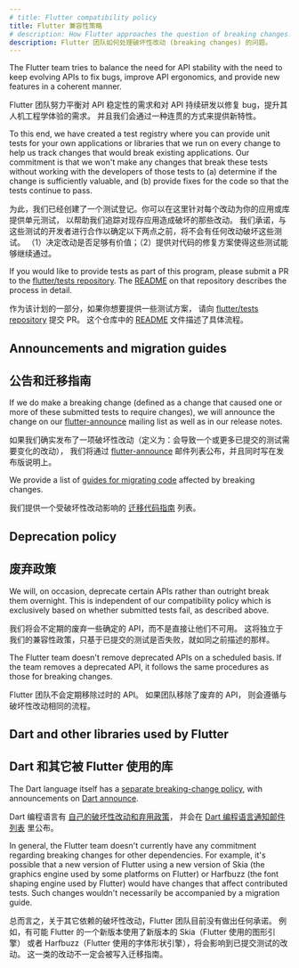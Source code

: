 ```yaml
---
# title: Flutter compatibility policy
title: Flutter 兼容性策略
# description: How Flutter approaches the question of breaking changes.
description: Flutter 团队如何处理破坏性改动 (breaking changes) 的问题。
---
```


The Flutter team tries to balance the need for API stability with the
need to keep evolving APIs to fix bugs, improve API ergonomics,
and provide new features in a coherent manner.

Flutter 团队努力平衡对 API 稳定性的需求和对 API 持续研发以修复 bug，提升其人机工程学体验的需求。
并且我们会通过一种连贯的方式来提供新特性。

To this end, we have created a test registry where you can provide
unit tests for your own applications or libraries that we run
on every change to help us track changes that would break
existing applications. Our commitment is that we won't make any
changes that break these tests without working with the developers of
those tests to (a) determine if the change is sufficiently valuable,
and (b) provide fixes for the code so that the tests continue to pass.

为此，我们已经创建了一个测试登记。你可以在这里针对每个改动为你的应用或库提供单元测试，
以帮助我们追踪对现存应用造成破坏的那些改动。
我们承诺，与这些测试的开发者进行合作以确定以下两点之前，将不会有任何改动破坏这些测试。
（1）决定改动是否足够有价值；（2）提供对代码的修复方案使得这些测试能够继续通过。

If you would like to provide tests as part of this program, please
submit a PR to the [flutter/tests repository][]. 
The [README][flutter-tests-readme] on that repository describes 
the process in detail.

作为该计划的一部分，如果你想要提供一些测试方案，
请向 [flutter/tests repository][] 提交 PR。
这个仓库中的 [README][flutter-tests-readme] 文件描述了具体流程。

[flutter/tests repository]: {{site.github}}/flutter/tests
[flutter-tests-readme]: {{site.github}}/flutter/tests#adding-more-tests

## Announcements and migration guides

## 公告和迁移指南

If we do make a breaking change (defined as a change that caused one
or more of these submitted tests to require changes), we will announce
the change on our [flutter-announce][]
mailing list as well as in our release notes.

如果我们确实发布了一项破坏性改动（定义为：会导致一个或更多已提交的测试需要变化的改动），
我们将通过 [flutter-announce][] 邮件列表公布，并且同时写在发布版说明上。

We provide a list of [guides for migrating code][] affected by
breaking changes.

我们提供一个受破坏性改动影响的
[迁移代码指南][guides for migrating code] 列表。

[flutter-announce]: {{site.groups}}/forum/#!forum/flutter-announce
[guides for migrating code]: /release/breaking-changes

## Deprecation policy

## 废弃政策

We will, on occasion, deprecate certain APIs rather than outright
break them overnight. This is independent of our compatibility policy
which is exclusively based on whether submitted tests fail, as
described above.

我们将会不定期的废弃一些确定的 API，而不是直接让他们不可用。
这将独立于我们的兼容性政策，只基于已提交的测试是否失败，就如同之前描述的那样。

The Flutter team doesn't remove deprecated APIs on a scheduled basis.
If the team removes a deprecated API,
it follows the same procedures as those for breaking changes.

Flutter 团队不会定期移除过时的 API。
如果团队移除了废弃的 API，
则会遵循与破坏性改动相同的流程。

## Dart and other libraries used by Flutter

## Dart 和其它被 Flutter 使用的库

The Dart language itself has a [separate breaking-change policy][],
with announcements on [Dart announce][].

Dart 编程语言有 [自己的破坏性改动和弃用政策][separate breaking-change policy]，
并会在 [Dart 编程语言通知邮件列表][Dart announce] 里公布。

In general, the Flutter team doesn't currently have any commitment
regarding breaking changes for other dependencies.
For example, it's possible that a new version of
Flutter using a new version of Skia
(the graphics engine used by some platforms on Flutter)
or Harfbuzz (the font shaping engine used by Flutter)
would have changes that affect contributed tests.
Such changes wouldn't necessarily be accompanied by a
migration guide.

总而言之，关于其它依赖的破坏性改动，Flutter 团队目前没有做出任何承诺。
例如，有可能 Flutter 的一个新版本使用了新版本的 Skia（Flutter 使用的图形引擎）
或者 Harfbuzz（Flutter 使用的字体形状引擎），将会影响到已提交测试的改动。
这一类的改动不一定会被写入迁移指南。

[separate breaking-change policy]: {{site.github}}/dart-lang/sdk/blob/main/docs/process/breaking-changes.md
[Dart announce]: {{site.groups}}/a/dartlang.org/g/announce
